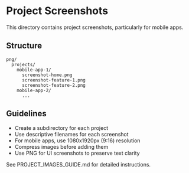 # Project Screenshots

This directory contains project screenshots, particularly for mobile apps.

## Structure

```
png/
  projects/
    mobile-app-1/
      screenshot-home.png
      screenshot-feature-1.png
      screenshot-feature-2.png
    mobile-app-2/
      ...
```

## Guidelines

- Create a subdirectory for each project
- Use descriptive filenames for each screenshot
- For mobile apps, use 1080x1920px (9:16) resolution
- Compress images before adding them
- Use PNG for UI screenshots to preserve text clarity

See PROJECT_IMAGES_GUIDE.md for detailed instructions.
